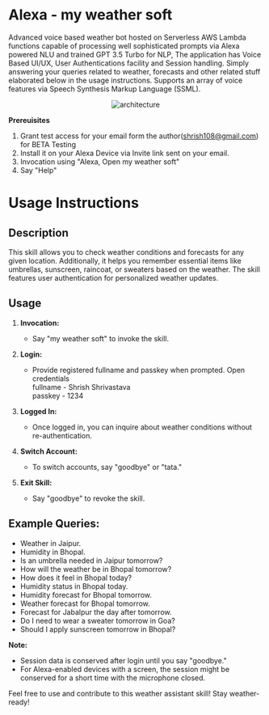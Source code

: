# Alexa - my weather soft
Advanced voice based weather bot hosted on Serverless AWS Lambda functions capable of processing well sophisticated prompts via Alexa powered NLU and trained GPT  3.5 Turbo for NLP, The application has Voice Based UI/UX, User Authentications facility and Session handling. Simply answering your queries related to weather, forecasts and other related stuff elaborated below in the usage instructions. Supports an array of voice features via Speech Synthesis Markup Language (SSML).

<p align="center"><img src="https://res.cloudinary.com/djjbjnrgl/image/upload/v1701933352/my_weather_soft.drawio_jtcehf.svg" alt="architecture"></p>

**Prereuisites**
1. Grant test access for your email form the author(shrish108@gmail.com) for BETA Testing
2. Install it on your Alexa Device via Invite link sent on your email.
3. Invocation using "Alexa, Open my weather soft"
4. Say "Help"

# Usage Instructions

## Description

This skill allows you to check weather conditions and forecasts for any given location. Additionally, it helps you remember essential items like umbrellas, sunscreen, raincoat, or sweaters based on the weather. The skill features user authentication for personalized weather updates.

## Usage

1. **Invocation:**
   - Say "my weather soft" to invoke the skill.

2. **Login:**
   - Provide registered fullname and passkey when prompted.
Open credentials<br>
fullname - Shrish Shrivastava<br>
passkey - 1234<br>

3. **Logged In:**
   - Once logged in, you can inquire about weather conditions without re-authentication.

4. **Switch Account:**
   - To switch accounts, say "goodbye" or "tata."

5. **Exit Skill:**
   - Say "goodbye" to revoke the skill.

## Example Queries:

- Weather in Jaipur.
- Humidity in Bhopal.
- Is an umbrella needed in Jaipur tomorrow?
- How will the weather be in Bhopal tomorrow?
- How does it feel in Bhopal today?
- Humidity status in Bhopal today.
- Humidity forecast for Bhopal tomorrow.
- Weather forecast for Bhopal tomorrow.
- Forecast for Jabalpur the day after tomorrow.
- Do I need to wear a sweater tomorrow in Goa?
- Should I apply sunscreen tomorrow in Bhopal?

**Note:**
- Session data is conserved after login until you say "goodbye."
- For Alexa-enabled devices with a screen, the session might be conserved for a short time with the microphone closed.

Feel free to use and contribute to this weather assistant skill! Stay weather-ready!



